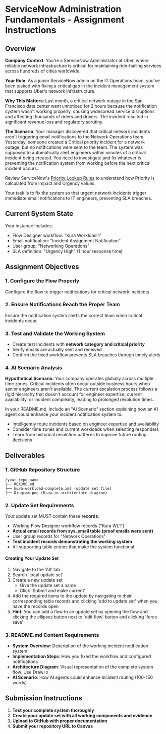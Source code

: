 # ServiceNow Administration Fundamentals - Assignment Instructions

## Overview

**Company Context**: You're a ServiceNow Administrator at Uber, where reliable network infrastructure is critical for maintaining ride-hailing services across hundreds of cities worldwide.

**Your Role**: As a junior ServiceNow admin on the IT Operations team, you've been tasked with fixing a critical gap in the incident management system that supports Uber's network infrastructure.

**Why This Matters**: Last month, a critical network outage in the San Francisco data center went unnoticed for 2 hours because the notification system wasn't working properly, causing widespread service disruptions and affecting thousands of riders and drivers. The incident resulted in significant revenue loss and regulatory scrutiny.

**The Scenario**: Your manager discovered that critical network incidents aren't triggering email notifications to the Network Operations team. Yesterday, someone created a Critical priority incident for a network outage, but no notifications were sent to the team. The system was supposed to automatically alert engineers within minutes of a critical incident being created. You need to investigate and fix whatever is preventing the notification system from working before the next critical incident occurs.

Review ServiceNow's [Priority Lookup Rules](https://www.servicenow.com/docs/bundle/yokohama-it-service-management/page/product/incident-management/task/def-prio-lookup-rules.html) to understand how Priority is calculated from Impact and Urgency values.

Your task is to fix the system so that urgent network incidents trigger immediate email notifications to IT engineers, preventing SLA breaches.

## Current System State

Your instance includes:
- Flow Designer workflow: "Kura Workload 1"
- Email notification: "Incident Assignment Notification"
- User group: "Networking Operations" 
- SLA definition: "Urgency High" (1 hour response time)

## Assignment Objectives

### 1. Configure the Flow Properly
Configure the flow to trigger notifications for critical network incidents.

### 2. Ensure Notifications Reach the Proper Team
Ensure the notification system alerts the correct team when critical incidents occur.

### 3. Test and Validate the Working System
- Create test incidents with **network category and critical priority**
- Verify emails are actually sent and received
- Confirm the fixed workflow prevents SLA breaches through timely alerts

### 4. AI Scenario Analysis

**Hypothetical Scenario:** Your company operates globally across multiple time zones. Critical incidents often occur outside business hours when senior engineers aren't available. The current escalation process follows a rigid hierarchy that doesn't account for engineer expertise, current availability, or incident complexity, leading to prolonged resolution times.

In your README.md, include an "AI Scenario" section explaining how an AI agent could enhance your incident notification system to:
- Intelligently route incidents based on engineer expertise and availability
- Consider time zones and current workloads when selecting responders
- Learn from historical resolution patterns to improve future routing decisions

## Deliverables

### 1. GitHub Repository Structure
```
/your-repo-name
├── README.md
├── kura-workload-complete.xml (update set file)
├── Diagram.png (Draw.io architecture diagram)
```

### 2. Update Set Requirements

Your update set MUST contain these **records**:
- Working Flow Designer workflow records ("Kura WL1")
- **Actual email records from sys_email table (proof emails were sent)**
- User group records for "Network Operations"
- **Test incident records demonstrating the working system**
- All supporting table entries that make the system functional

#### Creating Your Update Set

1. Navigate to the 'All' tab
2. Search 'local update set'
3. Create a new update set
   - Give the update set a name
   - Click 'Submit and make current'
4. Add the required items to the update by navigating to their corresponding table records and clicking 'add to update set' when you have the records open
5. **Hint**: You can add a flow to an update set by opening the flow and clicking the ellipses button next to 'edit flow' button and clicking 'force save'

### 3. README.md Content Requirements
- **System Overview**: Description of the working incident notification system
- **Implementation Steps**: How you fixed the workflow and configured notifications
- **Architecture Diagram**: Visual representation of the complete system flow. Use Draw.io
- **AI Scenario**: How AI agents could enhance incident routing (100-150 words)

## Submission Instructions

1. **Test your complete system thoroughly**
2. **Create your update set with all working components and evidence**
3. **Upload to GitHub with proper documentation**
4. **Submit your repository URL to Canvas**